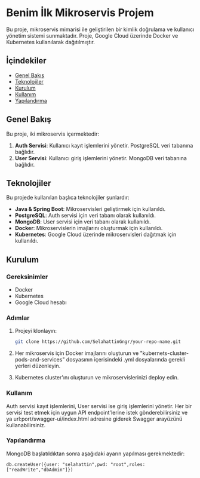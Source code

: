 # Benim İlk Mikroservis Projem

Bu proje, mikroservis mimarisi ile geliştirilen bir kimlik doğrulama ve kullanıcı yönetim sistemi sunmaktadır. Proje, Google Cloud üzerinde Docker ve Kubernetes kullanılarak dağıtılmıştır.

## İçindekiler

- [Genel Bakış](#genel-bakış)
- [Teknolojiler](#teknolojiler)
- [Kurulum](#kurulum)
- [Kullanım](#kullanım)
- [Yapılandırma](#yapılandırma)

## Genel Bakış

Bu proje, iki mikroservis içermektedir:

1. **Auth Servisi**: Kullanıcı kayıt işlemlerini yönetir. PostgreSQL veri tabanına bağlıdır.
2. **User Servisi**: Kullanıcı giriş işlemlerini yönetir. MongoDB veri tabanına bağlıdır.

## Teknolojiler

Bu projede kullanılan başlıca teknolojiler şunlardır:

- **Java & Spring Boot**: Mikroservisleri geliştirmek için kullanıldı.
- **PostgreSQL**: Auth servisi için veri tabanı olarak kullanıldı.
- **MongoDB**: User servisi için veri tabanı olarak kullanıldı.
- **Docker**: Mikroservislerin imajlarını oluşturmak için kullanıldı.
- **Kubernetes**: Google Cloud üzerinde mikroservisleri dağıtmak için kullanıldı.

## Kurulum

### Gereksinimler

- Docker
- Kubernetes
- Google Cloud hesabı

### Adımlar

1. Projeyi klonlayın:
   ```bash
   git clone https://github.com/SelahattinGngr/your-repo-name.git
   ```
2. Her mikroservis için Docker imajlarını oluşturun ve "kubernets-cluster-pods-and-services" dosyasının içerisindeki .yml dosyalarında gerekli yerleri düzenleyin.

3. Kubernetes cluster'ını oluşturun ve mikroservislerinizi deploy edin.

### Kullanım

Auth servisi kayıt işlemlerini, User servisi ise giriş işlemlerini yönetir. Her bir servisi test etmek için uygun API endpoint'lerine istek gönderebilirsiniz ve ya url:port/swagger-ui/index.html adresine giderek Swagger arayüzünü kullanabilirsiniz.

### Yapılandırma

MongoDB başlatıldıktan sonra aşağıdaki ayarın yapılması gerekmektedir:

```
db.createUser({user: "selahattin",pwd: "root",roles: ["readWrite","dbAdmin"]})
```

